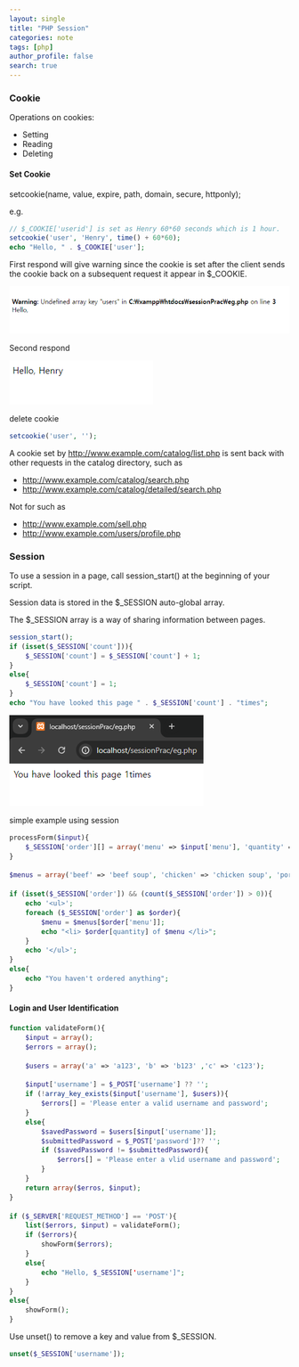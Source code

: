 ```yaml
---
layout: single
title: "PHP Session"
categories: note
tags: [php]
author_profile: false
search: true
---
```


### Cookie

Operations on cookies:

- Setting
- Reading
- Deleting

#### Set Cookie

setcookie(name, value, expire, path, domain, secure, httponly);

e.g.

```php
// $_COOKIE['userid'] is set as Henry 60*60 seconds which is 1 hour.
setcookie('user', 'Henry', time() + 60*60);
echo "Hello, " . $_COOKIE['user'];
```

First respond will give warning since the cookie is set after the client sends the cookie back on a subsequent request it appear in $\_COOKIE.

![des1](/assets/images/2024-03-22-php2/des1.png)

Second respond

![des2](/assets/images/2024-03-22-php2/des2.png)

delete cookie

```php
setcookie('user', '');
```

A cookie set by http://www.example.com/catalog/list.php is sent back with other requests in the catalog directory, such as

- http://www.example.com/catalog/search.php
- http://www.example.com/catalog/detailed/search.php

Not for such as

- http://www.example.com/sell.php
- http://www.example.com/users/profile.php

### Session

To use a session in a page, call session_start() at the beginning of your script.

Session data is stored in the $\_SESSION auto-global array.

The $\_SESSION array is a way of sharing information between pages.

```php
session_start();
if (isset($_SESSION['count'])){
    $_SESSION['count'] = $_SESSION['count'] + 1;
}
else{
    $_SESSION['count'] = 1;
}
echo "You have looked this page " . $_SESSION['count'] . "times";
```

![des3](/assets/images/2024-03-22-php2/des3.png)

simple example using session

```php
processForm($input){
    $_SESSION['order'][] = array('menu' => $input['menu'], 'quantity' => $input['quantity'])
}

$menus = array('beef' => 'beef soup', 'chicken' => 'chicken soup', 'pork' => 'pork soup')

if (isset($_SESSION['order']) && (count($_SESSION['order']) > 0)){
    echo '<ul>';
    foreach ($_SESSION['order'] as $order){
        $menu = $menus[$order['menu']];
        echo "<li> $order[quantity] of $menu </li>";
    }
    echo '</ul>';
}
else{
    echo "You haven't ordered anything";
}
```

#### Login and User Identification

```php
function validateForm(){
    $input = array();
    $errors = array();

    $users = array('a' => 'a123', 'b' => 'b123' ,'c' => 'c123');

    $input['username'] = $_POST['username'] ?? '';
    if (!array_key_exists($input['username'], $users)){
        $errors[] = 'Please enter a valid username and password';
    }
    else{
        $savedPassword = $users[$input['username']];
        $submittedPassword = $_POST['password']?? '';
        if ($savedPassword != $submittedPassword){
            $errors[] = 'Please enter a vlid username and password';
        }
    }
    return array($erros, $input);
}

if ($_SERVER['REQUEST_METHOD'] == 'POST'){
    list($errors, $input) = validateForm();
    if ($errors){
        showForm($errors);
    }
    else{
        echo "Hello, $_SESSION['username']";
    }
}
else{
    showForm();
}
```

Use unset() to remove a key and value from $\_SESSION.

```php
unset($_SESSION['username']);
```

